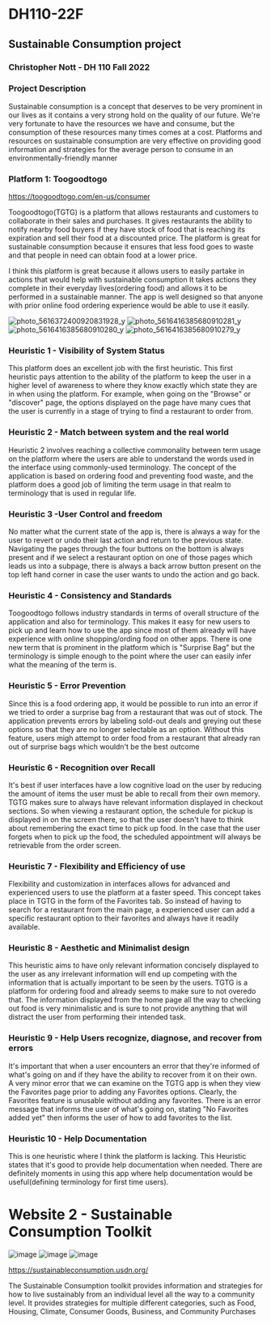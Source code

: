 # DH110-22F

## Sustainable Consumption project
### Christopher Nott - DH 110 Fall 2022

### Project Description
Sustainable consumption is a concept that deserves to be very prominent in our lives as it contains a very strong hold on the quality of our future. We're very fortunate to have the resources we have and consume, but the consumption of these resources many times comes at a cost. Platforms and resources on sustainable consumption are very effective on providing good information and strategies for the average person to consume in an environmentally-friendly manner


### Platform 1: Toogoodtogo
https://toogoodtogo.com/en-us/consumer

Toogoodtogo(TGTG) is a platform that allows restaurants and customers to collaborate in their sales and purchases. It gives restaurants the ability to notify nearby food buyers if they have stock of food that is reaching its expiration and sell their food at a discounted price. The platform is great for sustainable consumption because it ensures that less food goes to waste and that people in need can obtain food at a lower price.

I think this platform is great because it allows users to easily partake in actions that would help with sustainable consumption It takes actions they complete in their everyday lives(ordering food) and allows it to be performed in a sustainable manner. The app is well designed so that anyone with prior online food ordering experience would be able to use it easily.

![photo_5616372400920831928_y](https://user-images.githubusercontent.com/114601982/194008312-f5dfa287-b38d-4acd-9c7d-35b8f5a3176f.jpg)
![photo_5616416385680910281_y](https://user-images.githubusercontent.com/114601982/194008315-ecf3aca2-5304-47ff-9165-bc85e01ecf7f.jpg)
![photo_5616416385680910280_y](https://user-images.githubusercontent.com/114601982/194008316-bc8067c2-4ac2-4a3c-973e-16b161ac03a8.jpg)
![photo_5616416385680910279_y](https://user-images.githubusercontent.com/114601982/194008318-61d85fc9-c010-43f5-a6d5-6af909b8e763.jpg)

### Heuristic 1 - Visibility of System Status
This platform does an excellent job with the first heuristic. This first heuristic pays attention to the ability of the platform to keep the user in a higher level of awareness to where they know exactly which state they are in when using the platform. For example, when going on the "Browse" or "discover" page, the options displayed on the page have many cues that the user is currently in a stage of trying to find a restaurant to order from.

### Heuristic 2 - Match between system and the real world
Heuristic 2 involves reaching a collective commonality between term usage on the platform where the users are able to understand the words used in the interface using commonly-used terminology. The concept of the application is based on ordering food and preventing food waste, and the platform does a good job of limiting the term usage in that realm to terminology that is used in regular life.

### Heuristic 3 -User Control and freedom
No matter what the current state of the app is, there is always a way for the user to revert or undo their last action and return to the previous state. Navigating the pages through the four buttons on the bottom is always present and if we select a restaurant option on one of those pages which leads us into a subpage, there is always a back arrow button present on the top left hand corner in case the user wants to undo the action and go back.

### Heuristic 4 - Consistency and Standards 
Toogoodtogo follows industry standards in terms of overall structure of the application and also for terminology. This makes it easy for new users to pick up and learn how to use the app since most of them already will have experience with online shopping/ording food on other apps. There is one new term that is prominent in the platform which is "Surprise Bag" but the terminology is simple enough to the point where the user can easily infer what the meaning of the term is.

### Heuristic 5 - Error Prevention
Since this is a food ordering app, it would be possible to run into an error if we tried to order a surprise bag from a restaurant that was out of stock. The application prevents errors by labeling sold-out deals and greying out these options so that they are no longer selectable as an option. Without this feature, users migh attempt to order food from a restaurant that already ran out of surprise bags which wouldn't be the best outcome

### Heuristic 6 - Recognition over Recall
It's best if user interfaces have a low cognitive load on the user by reducing the amount of items the user must be able to recall from their own memory. TGTG makes sure to always have relevant information displayed in checkout sections. So when viewing a restaurant option, the schedule for pickup is displayed in on the screen there, so that the user doesn't have to think about remembering the exact time to pick up food. In the case that the user forgets when to pick up the food, the scheduled appointment will always be retrievable from the order screen.

### Heuristic 7 - Flexibility and Efficiency of use
Flexibility and customization in interfaces allows for advanced and experienced users to use the platform at a faster speed. This concept takes place in TGTG in the form of the Favorites tab. So instead of having to search for a restaurant from the main page, a experienced user can add a specific restaurant option to their favorites and always have it readily available.

### Heuristic 8 - Aesthetic and Minimalist design
This heuristic aims to have only relevant information concisely displayed to the user as any irrelevant information will end up competing with the information that is actually important to be seen by the users. TGTG is a platform for ordering food and already seems to make sure to not overedo that. The information displayed from the home page all the way to checking out food is very minimalistic and is sure to not provide anything that will distract the user from performing their intended task. 

### Heuristic 9 - Help Users recognize, diagnose, and recover from errors
It's important that when a user encounters an error that they're informed of what's going on and if they have the ability to recover from it on their own. A very minor error that we can examine on the TGTG app is when they view the Favorites page prior to adding any Favorites options. Clearly, the Favorites feature is unusable without adding any favorites. There is an error message that informs the user of what's going on, stating "No Favorites added yet" then informs the user of how to add favorites to the list.

### Heuristic 10 - Help Documentation 
This is one heuristic where I think the platform is lacking. This Heuristic states that it's good to provide help documentation when needed. There are definitely moments in using this app where help documentation would be useful(defining terminology for first time users).


# Website 2 - Sustainable Consumption Toolkit
![image](https://user-images.githubusercontent.com/114601982/194010992-1c2d8b0b-d9f4-4564-92d5-3ea5eb6877a4.png)
![image](https://user-images.githubusercontent.com/114601982/194011077-af7b471d-8623-4319-b5f8-bf8a6cf35665.png)
![image](https://user-images.githubusercontent.com/114601982/194011148-f4638ca8-ec3a-461d-828d-bad3d3eff75d.png)

https://sustainableconsumption.usdn.org/

The Sustainable Consumption toolkit provides information and strategies for how to live sustainably from an individual level all the way to a community level. It provides strategies for multiple different categories, such as Food, Housing, Climate, Consumer Goods, Business, and Community Purchases
